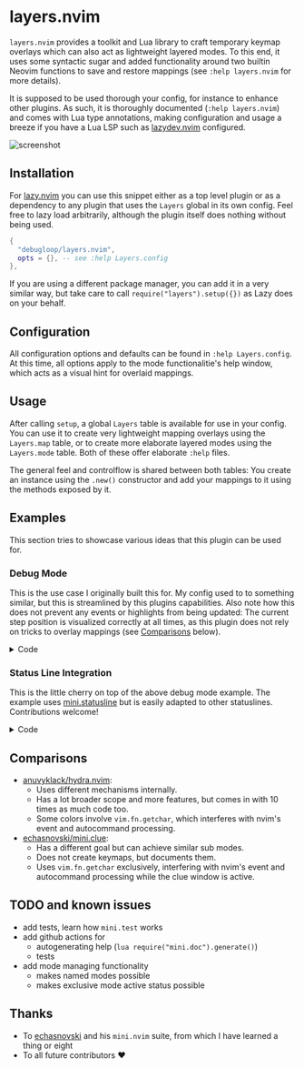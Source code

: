 # layers.nvim

`layers.nvim` provides a toolkit and Lua library to craft temporary keymap overlays which can also
act as lightweight layered modes. To this end, it uses some syntactic sugar and added functionality
around two builtin Neovim functions to save and restore mappings (see `:help layers.nvim` for more
details).

It is supposed to be used thorough your config, for instance to enhance other plugins. As such, it
is thoroughly documented (`:help layers.nvim`) and comes with Lua type annotations, making
configuration and usage a breeze if you have a Lua LSP such as [lazydev.nvim][lazydev] configured.

![screenshot](https://github.com/user-attachments/assets/772e82f0-c118-47ce-a7fa-342b1071a8fb)

[lazydev]: https://github.com/folke/lazydev.nvim

## Installation

For [lazy.nvim][lazy] you can use this snippet either as a top level plugin or as a dependency to
any plugin that uses the `Layers` global in its own config. Feel free to lazy load arbitrarily,
although the plugin itself does nothing without being used.

```lua
{
  "debugloop/layers.nvim",
  opts = {}, -- see :help Layers.config
},
```

If you are using a different package manager, you can add it in a very similar way, but take care to
call `require("layers").setup({})` as Lazy does on your behalf.

[lazy]: https://github.com/folke/lazy.nvim

## Configuration

All configuration options and defaults can be found in `:help Layers.config`. At this time, all
options apply to the mode functionalitie's help window, which acts as a visual hint for overlaid
mappings.

## Usage

After calling `setup`, a global `Layers` table is available for use in your config. You can use it
to create very lightweight mapping overlays using the `Layers.map` table, or to create more
elaborate layered modes using the `Layers.mode` table. Both of these offer elaborate `:help` files.

The general feel and controlflow is shared between both tables: You create an instance using the
`.new()` constructor and add your mappings to it using the methods exposed by it.

## Examples

This section tries to showcase various ideas that this plugin can be used for.

### Debug Mode

This is the use case I originally built this for. My config used to to something similar, but this
is streamlined by this plugins capabilities. Also note how this does not prevent any events or
highlights from being updated: The current step position is visualized correctly at all times, as
this plugin does not rely on tricks to overlay mappings (see [Comparisons](#comparisons) below).

<details>
<summary>Code</summary>

```lua
{
  "mfussenegger/nvim-dap",
  dependencies = {
    {
      "debugloop/layers.nvim",
      opts = {},
    },
  },
  keys = {
    {
      "<leader>d",
      function()
        local dap = require("dap")
        if dap.session() ~= nil then
          DEBUG_MODE:activate()
          return
        end
        dap.continue()
      end,
      desc = "launch debugger",
    },
  },
  opts = { ... }
  config = function(_, opts)
    local dap = require("dap")
    -- do the setup you'd do anyway for your language of choice
    dap.adapters = opts.adapters
    dap.configurations = opts.configurations
    -- this is where the example starts
    DEBUG_MODE = Layers.mode.new() -- global, accessible from anywhere
    DEBUG_MODE:auto_show_help()
    -- this actually relates to the next example, but it is most convenient to add here
    DEBUG_MODE:add_hook(function(_)
      vim.cmd("redrawstatus") -- update status line when toggled
    end)
    -- nvim-dap hooks
    dap.listeners.after.event_initialized["debug_mode"] = function()
      DEBUG_MODE:activate()
    end
    dap.listeners.before.event_terminated["debug_mode"] = function()
      DEBUG_MODE:deactivate()
    end
    dap.listeners.before.event_exited["debug_mode"] = function()
      DEBUG_MODE:deactivate()
    end
    -- map our custom mode keymaps
    DEBUG_MODE:keymaps({
      n = {
        {
          "s",
          function()
            dap.step_over()
          end,
          { desc = "step forward" },
        },
        {
          "c",
          function()
            dap.continue()
          end,
          { desc = "continue" },
        },
        { -- this acts as a way to leave debug mode without quitting the debugger
          "<esc>",
          function()
            DEBUG_MODE:deactivate()
          end,
          { desc = "exit" },
        },
        -- and so on...
      },
    })
}
```
</details>

### Status Line Integration

This is the little cherry on top of the above debug mode example. The example uses
[mini.statusline][statusline] but is easily adapted to other statuslines. Contributions welcome!

<details>
<summary>Code</summary>

```lua
{
  "echasnovski/mini.statusline",
  dependencies = {
    {
      "debugloop/layers.nvim",
      opts = {},
    },
  },
  opts = {
    content = {
      active = function() -- this is the default, see :help MiniStatusline-example-content
        local mode, mode_hl = MiniStatusline.section_mode({ trunc_width = 120 })
        local git           = MiniStatusline.section_git({ trunc_width = 40 })
        local diff          = MiniStatusline.section_diff({ trunc_width = 75 })
        local diagnostics   = MiniStatusline.section_diagnostics({ trunc_width = 75 })
        local lsp           = MiniStatusline.section_lsp({ trunc_width = 75 })
        local filename      = MiniStatusline.section_filename({ trunc_width = 140 })
        local fileinfo      = MiniStatusline.section_fileinfo({ trunc_width = 120 })
        local location      = MiniStatusline.section_location({ trunc_width = 75 })
        local search        = MiniStatusline.section_searchcount({ trunc_width = 75 })

        -- this if statement is the only non-default thing in here
        if DEBUG_MODE ~= nil and DEBUG_MODE:active() then
          mode = "DEBUG"
          mode_hl = "Substitute"
        end

        return MiniStatusline.combine_groups({
          { hl = mode_hl,                  strings = { mode } },
          { hl = 'MiniStatuslineDevinfo',  strings = { git, diff, diagnostics, lsp } },
          '%<', -- Mark general truncate point
          { hl = 'MiniStatuslineFilename', strings = { filename } },
          '%=', -- End left alignment
          { hl = 'MiniStatuslineFileinfo', strings = { fileinfo } },
          { hl = mode_hl,                  strings = { search, location } },
        })
      end
    },
  },
},
```
</details>

[statusline]: https://github.com/echasnovski/mini.nvim/blob/main/readmes/mini-statusline.md

## Comparisons
* [anuvyklack/hydra.nvim][hydra]:
  - Uses different mechanisms internally.
  - Has a lot broader scope and more features, but comes in with 10 times as
    much code too.
  - Some colors involve `vim.fn.getchar`, which interferes with nvim's event
    and autocommand processing.
* [echasnovski/mini.clue][mini.clue]:
  - Has a different goal but can achieve similar sub modes.
  - Does not create keymaps, but documents them.
  - Uses `vim.fn.getchar` exclusively, interfering with nvim's event and
    autocommand processing while the clue window is active.

[hydra]: https://github.com/anuvyklack/hydra.nvim
[mini.clue]: https://github.com/echasnovski/mini.nvim/blob/main/readmes/mini-clue.md

## TODO and known issues

* add tests, learn how `mini.test` works
* add github actions for
  - autogenerating help (`lua require("mini.doc").generate()`)
  - tests
* add mode managing functionality
  - makes named modes possible
  - makes exclusive mode active status possible

## Thanks
* To [echasnovski](https://github.com/echasnovski) and his `mini.nvim` suite, from which I have
  learned a thing or eight
* To all future contributors :heart:
